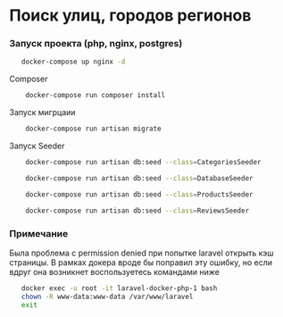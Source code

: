 # Поиск улиц, городов регионов
### Запуск проекта (php, nginx, postgres)

```bash
   docker-compose up nginx -d
```
Composer
```bash
    docker-compose run composer install
```
Запуск мигрцаии
```bash
    docker-compose run artisan migrate
```
Запуск Seeder
```bash
    docker-compose run artisan db:seed --class=CategoriesSeeder
```
```bash
    docker-compose run artisan db:seed --class=DatabaseSeeder
```
```bash
    docker-compose run artisan db:seed --class=ProductsSeeder
```
```bash
    docker-compose run artisan db:seed --class=ReviewsSeeder
```

### Примечание
Была проблема с permission denied при попытке laravel открыть кэш страницы.
В рамках докера вроде бы поправил эту ошибку, но если вдруг она возникнет 
воспользуетесь командами ниже
```bash
   docker exec -u root -it laravel-docker-php-1 bash
   chown -R www-data:www-data /var/www/laravel
   exit
```



